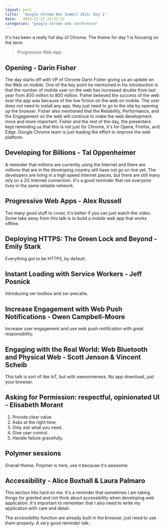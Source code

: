 ```yaml
---
layout: post
title:  "Google Chrome Dev Summit 2015: Day 1"
date:   2015-11-17 21:51:11
categories: "google chrome web conference"
---
```


It's has been a really full day of Chrome. The theme for day 1 is focusing on the term:

>Progressive Web App

## Opening - Darin Fisher

The day starts off with VP of Chrome Darin Fisher giving us an update on the Web on mobile. One of the key point he mentioned in his introduction is that the number of mobile user on the web has increased double from last year from 400 million to 800 million. Fisher believed the success of the web over the app was because of the low fiction on the web on mobile. The user does not need to install any app, they just need to go to the site by opening up the browser. Fisher also mentioned that the Reliability, Performance, and the Engagement on the web will continue to make the web development more and more important. Fisher and the rest of the day, the presenters kept reminding us that this is not just for Chrome, it's for Opera, Firefox, and Edge. Google Chrome team is just leading the effort to improve the web platform. 

## Developing for Billions - Tal Oppenheimer

A reminder that millions are currently using the Internet and there are millions that are in the developing country still have not go on line yet. The developers are living in a high speed Internet places, but there are still many rely on a 2G Internet connection. It's a good reminder that not everyone lives in the same reliable network. 

## Progressive Web Apps - Alex Russell

Too many good stuff to cover, it's better if you can just watch the video. Some take away from this talk is to build a mobile web app that works offline. 

## Deploying HTTPS: The Green Lock and Beyond - Emily Stark
Everything got to be HTTPS, by default.

## Instant Loading with Service Workers - Jeff Posnick
Introducing sw-toolbox and sw-precahe. 

## Increase Engagement with Web Push Notifications - Owen Campbell-Moore
Increase user engagement and use web push notification with great responsibility. 

## Engaging with the Real World: Web Bluetooth and Physical Web - Scott Jenson & Vincent Scheib
This talk is sort of like IoT, but with awesomeness. No app download, just your browser. 

## Asking for Permission: respectful, opinionated UI - Elisabeth Morant
1. Provide clear value.
2. Asks at the right time.
3. Only ask what you need.
4. Give user control.
5. Handle failure gracefully.

## Polymer sessions
Overall theme, Polymer is here, use it because it's awesome.

## Accessibility - Alice Boxhall & Laura Palmaro
This section hits hard on me. It's a reminder that sometimes I am taking things for granted and not think about accessibility when developing web application. It's important to remember that I also need to write my application with care and detail. 

The accessibility function are already built in the browser, just need to use them properly. A very good reminder talk. 

